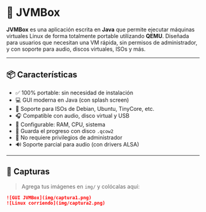 # 🧰 JVMBox

**JVMBox** es una aplicación escrita en **Java** que permite ejecutar máquinas virtuales Linux de forma totalmente portable utilizando **QEMU**. Diseñada para usuarios que necesitan una VM rápida, sin permisos de administrador, y con soporte para audio, discos virtuales, ISOs y más.

---

## 📦 Características

- ✅ 100% portable: sin necesidad de instalación
- 💻 GUI moderna en Java (con splash screen)
- 📀 Soporte para ISOs de Debian, Ubuntu, TinyCore, etc.
- 🎧 Compatible con audio, disco virtual y USB
- 🧠 Configurable: RAM, CPU, sistema
- 💾 Guarda el progreso con disco `.qcow2`
- 🚫 No requiere privilegios de administrador
- 🔊 Soporte parcial para audio (con drivers ALSA)

---

## 📸 Capturas

> Agrega tus imágenes en `img/` y colócalas aquí:

```md
![GUI JVMBox](img/captura1.png)
![Linux corriendo](img/captura2.png)
